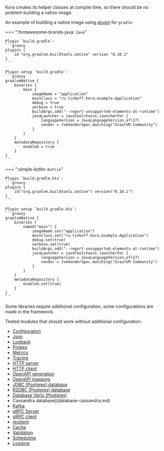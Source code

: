 Kora creates its helper classes at compile time, so there should be no problem building a native image.

An example of building a native image using [plugin](https://graalvm.github.io/native-build-tools/latest/gradle-plugin.html) for `gradle`:

=== ":fontawesome-brands-java: `Java`"

    Plugin `build.gradle`:
    ```groovy
    plugins {
        id "org.graalvm.buildtools.native" version "0.10.1"
    }
    ```

    Plugin setup `build.gradle`:
    ```groovy
    graalvmNative {
        binaries {
            main {
                imageName = "application"
                mainClass = "ru.tinkoff.kora.example.Application"
                debug = true
                verbose = true
                buildArgs.add("--report-unsupported-elements-at-runtime")
                javaLauncher = javaToolchains.launcherFor {
                    languageVersion = JavaLanguageVersion.of(17)
                    vendor = JvmVendorSpec.matching("GraalVM Community")
                }
            }
        }
        metadataRepository {
            enabled = true
        }
    }
    ```

=== ":simple-kotlin: `Kotlin`"

    Plugin `build.gradle.kts`:
    ```groovy
    plugins {
        id("org.graalvm.buildtools.native") version("0.10.1")
    }
    ```

    Plugin setup `build.gradle.kts`:
    ```groovy
    graalvmNative {
        binaries {
            named("main") {
                imageName.set("application")
                mainClass.set("ru.tinkoff.kora.example.Application")
                debug.set(true)
                verbose.set(true)
                buildArgs.add("--report-unsupported-elements-at-runtime")
                javaLauncher = javaToolchains.launcherFor {
                    languageVersion = JavaLanguageVersion.of(17)
                    vendor = JvmVendorSpec.matching("GraalVM Community")
                }
            }
        }
        metadataRepository {
            enabled.set(true)
        }
    }
    ```

Some libraries require additional configuration, some configurations are made in the framework.

Tested modules that should work without additional configuration:

- [Configuration](config.md)
- [Json](json.md)
- [Logback](logging-slf4j.md)
- [Probes](probes.md)
- [Metrics](metrics.md)
- [Tracing](tracing.md)
- [HTTP server](http-server.md)
- [HTTP client](http-client.md)
- [OpenAPI generation](openapi-codegen.md)
- [OpenAPI mapping](openapi-management.md)
- [JDBC (Postgres) database](database-jdbc.md)
- [R2DBC (Postgres) database](database-r2dbc.md)
- [Database Vertx (Postgres)](database-vertx.md)
- Cassandra database](database-cassandra.md)
- [Kafka](kafka.md)
- [gRPC Server](grpc-server.md)
- [gRPC client](grpc-client.md)
- [resilient](resilient.md)
- [Cache](cache.md)
- [Validation](validation.md)
- [Scheduling](scheduling.md)
- [Logging](logging-aspect.md)

